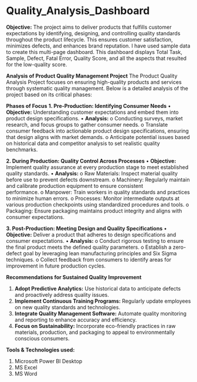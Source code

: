 # Quality_Analysis_Dashboard

**Objective:** 
The project aims to deliver products that fulfills customer expectations by identifying, designing, and controlling quality standards throughout the product lifecycle. This ensures customer satisfaction, minimizes defects, and enhances brand reputation. 
I have used sample data to create this multi-page dashboard. This dashboard displays Total Task, Sample, Defect, Fatal Error, Quality Score, and all the aspects that resulted for the low-quality score. 

**Analysis of Product Quality Management Project**
The Product Quality Analysis Project focuses on ensuring high-quality products and services through systematic quality management. Below is a detailed analysis of the project based on its critical phases:

**Phases of Focus**
**1. Pre-Production: Identifying Consumer Needs**
  •	**Objective:** Understanding customer expectations and embed them into product design specifications.
  •	**Analysis:**
    o	Conducting surveys, market research, and focus groups to gather consumer needs.
    o	Translate consumer feedback into actionable product design specifications, ensuring that design aligns with market demands.
    o	Anticipate potential issues based on historical data and competitor analysis to set realistic quality benchmarks.

**2. During Production: Quality Control Across Processes**
  •	**Objective:** Implement quality assurance at every production stage to meet established quality standards.
  •	**Analysis:** 
    o	Raw Materials: Inspect material quality before use to prevent defects downstream.
    o	Machinery: Regularly maintain and calibrate production equipment to ensure consistent     
performance.
    o	Manpower: Train workers in quality standards and practices to minimize human errors.
    o	Processes: Monitor intermediate outputs at various production checkpoints using standardized procedures and tools.
    o	Packaging: Ensure packaging maintains product integrity and aligns with consumer expectations.

**3. Post-Production: Meeting Design and Quality Specifications**
  •	**Objective:** Deliver a product that adheres to design specifications and consumer expectations.
  •	**Analysis:** 
    o	Conduct rigorous testing to ensure the final product meets the defined quality parameters.
    o	Establish a zero-defect goal by leveraging lean manufacturing principles and Six Sigma techniques.
    o	Collect feedback from consumers to identify areas for improvement in future production cycles.

**Recommendations for Sustained Quality Improvement**
1.	**Adopt Predictive Analytics:** Use historical data to anticipate defects and proactively address quality issues.
2.	**Implement Continuous Training Programs:** Regularly update employees on new quality standards and technologies.
3.	**Integrate Quality Management Software:** Automate quality monitoring and reporting to enhance accuracy and efficiency.
4.	**Focus on Sustainability:** Incorporate eco-friendly practices in raw materials, production, and packaging to appeal to environmentally conscious consumers.


**Tools & Technologies used:**
1. Microsoft Power BI Desktop
2. MS Excel
3. MS Word
